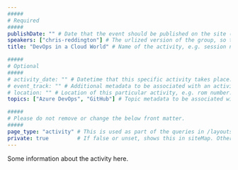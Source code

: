 ```yaml
---
#####
# Required
#####
publishDate: "" # Date that the event should be published on the site (Any builds that you run after this date will display the site). Useful if you want to time this with some kind of social media push/press release.
speakers: ["chris-reddington"] # The urlized version of the group, so that it can be displayed on the group's page.
title: "DevOps in a Cloud World" # Name of the activity, e.g. session name

#####
# Optional
#####
# activity_date: "" # Datetime that this specific activity takes place. e.g. The start time for this particular talk/session.
# event_track: "" # Additional metadata to be associated with an activity if there are multiple "tracks" in the event which should be rendered separately. E.g. A track of sessions on DevOps, a track of sessions on Cloud Architecture, etc.
# location: "" # Location of this particular activity, e.g. rom number. Useful if being use for a conference type event, where there is one overall location, but activities (e.g. sessions) would beheld in different rooms smin a conference venue.
topics: ["Azure DevOps", "GitHub"] # Topic metadata to be associated with the Activity. This will displayed as tags on the page, and will also be available underneath the /topics/ taxonomy on the website.

#####
# Please do not remove or change the below front matter.
#####
page_type: "activity" # This is used as part of the queries in /layouts/groups/single.html
private: true         # If false or unset, shows this in siteMap. Otherwise, does not.
---
```

Some information about the activity here.
